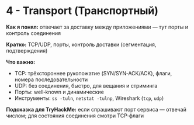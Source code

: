 # 4 - Transport (Транспортный)

**Как я понял:** отвечает за доставку между приложениями — тут порты и контроль соединения

**Кратко:** TCP/UDP, порты, контроль доставки (сегментация, подтверждения)

**Что важно:**
- TCP: трёхстороннее рукопожатие (SYN/SYN‑ACK/ACK), флаги, номера последовательности
- UDP: без соединения, быстро, для вещания и стриминга
- Порты: well‑known и динамические
- Инструменты: `ss -tuln`, `netstat -tulnp`, Wireshark (`tcp`, `udp`)

**Подсказка для TryHackMe:** если спрашивают порт сервиса — отвечай числом; для состояния соединения смотри TCP‑флаги
